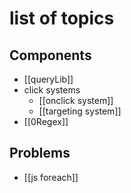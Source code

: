 # list of topics
## Components
- [[queryLib]]
- click systems
	- [[onclick system]]
	- [[targeting system]]
- [[0Regex]]

## Problems
- [[js foreach]]

